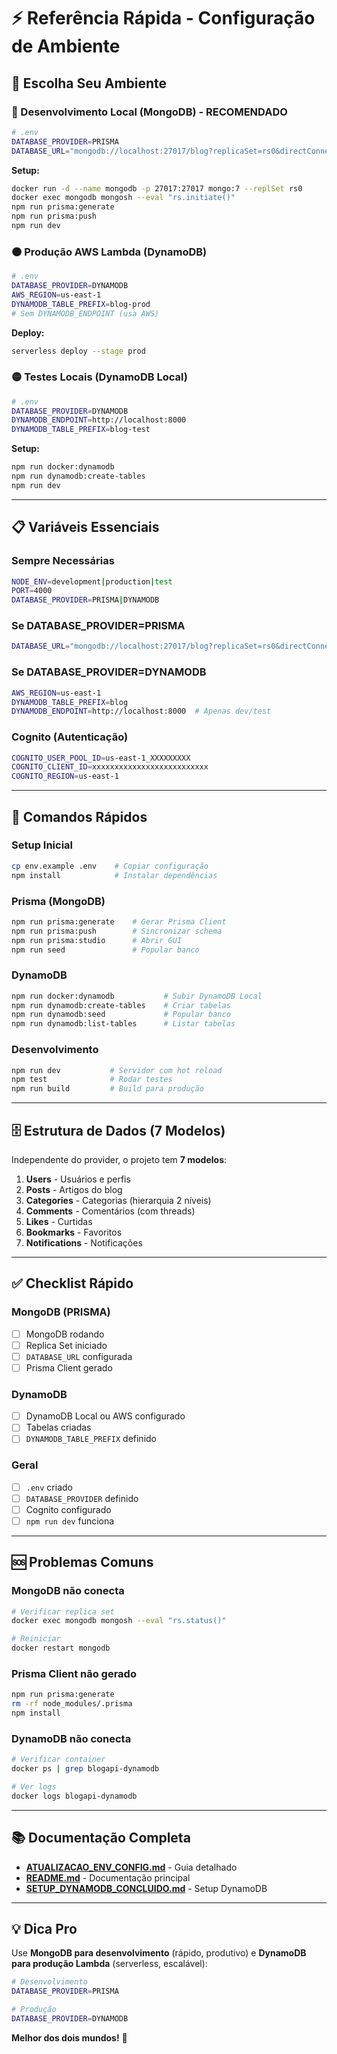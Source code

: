 # ⚡ Referência Rápida - Configuração de Ambiente

## 🎯 Escolha Seu Ambiente

### 🔵 Desenvolvimento Local (MongoDB) - RECOMENDADO

```bash
# .env
DATABASE_PROVIDER=PRISMA
DATABASE_URL="mongodb://localhost:27017/blog?replicaSet=rs0&directConnection=true"
```

**Setup:**

```bash
docker run -d --name mongodb -p 27017:27017 mongo:7 --replSet rs0
docker exec mongodb mongosh --eval "rs.initiate()"
npm run prisma:generate
npm run prisma:push
npm run dev
```

### 🟠 Produção AWS Lambda (DynamoDB)

```bash
# .env
DATABASE_PROVIDER=DYNAMODB
AWS_REGION=us-east-1
DYNAMODB_TABLE_PREFIX=blog-prod
# Sem DYNAMODB_ENDPOINT (usa AWS)
```

**Deploy:**

```bash
serverless deploy --stage prod
```

### 🟡 Testes Locais (DynamoDB Local)

```bash
# .env
DATABASE_PROVIDER=DYNAMODB
DYNAMODB_ENDPOINT=http://localhost:8000
DYNAMODB_TABLE_PREFIX=blog-test
```

**Setup:**

```bash
npm run docker:dynamodb
npm run dynamodb:create-tables
npm run dev
```

---

## 📋 Variáveis Essenciais

### Sempre Necessárias

```bash
NODE_ENV=development|production|test
PORT=4000
DATABASE_PROVIDER=PRISMA|DYNAMODB
```

### Se DATABASE_PROVIDER=PRISMA

```bash
DATABASE_URL="mongodb://localhost:27017/blog?replicaSet=rs0&directConnection=true"
```

### Se DATABASE_PROVIDER=DYNAMODB

```bash
AWS_REGION=us-east-1
DYNAMODB_TABLE_PREFIX=blog
DYNAMODB_ENDPOINT=http://localhost:8000  # Apenas dev/test
```

### Cognito (Autenticação)

```bash
COGNITO_USER_POOL_ID=us-east-1_XXXXXXXXX
COGNITO_CLIENT_ID=xxxxxxxxxxxxxxxxxxxxxxxxxx
COGNITO_REGION=us-east-1
```

---

## 🚀 Comandos Rápidos

### Setup Inicial

```bash
cp env.example .env    # Copiar configuração
npm install            # Instalar dependências
```

### Prisma (MongoDB)

```bash
npm run prisma:generate    # Gerar Prisma Client
npm run prisma:push        # Sincronizar schema
npm run prisma:studio      # Abrir GUI
npm run seed               # Popular banco
```

### DynamoDB

```bash
npm run docker:dynamodb           # Subir DynamoDB Local
npm run dynamodb:create-tables    # Criar tabelas
npm run dynamodb:seed             # Popular banco
npm run dynamodb:list-tables      # Listar tabelas
```

### Desenvolvimento

```bash
npm run dev           # Servidor com hot reload
npm test              # Rodar testes
npm run build         # Build para produção
```

---

## 🗄️ Estrutura de Dados (7 Modelos)

Independente do provider, o projeto tem **7 modelos**:

1. **Users** - Usuários e perfis
2. **Posts** - Artigos do blog
3. **Categories** - Categorias (hierarquia 2 níveis)
4. **Comments** - Comentários (com threads)
5. **Likes** - Curtidas
6. **Bookmarks** - Favoritos
7. **Notifications** - Notificações

---

## ✅ Checklist Rápido

### MongoDB (PRISMA)

- [ ] MongoDB rodando
- [ ] Replica Set iniciado
- [ ] `DATABASE_URL` configurada
- [ ] Prisma Client gerado

### DynamoDB

- [ ] DynamoDB Local ou AWS configurado
- [ ] Tabelas criadas
- [ ] `DYNAMODB_TABLE_PREFIX` definido

### Geral

- [ ] `.env` criado
- [ ] `DATABASE_PROVIDER` definido
- [ ] Cognito configurado
- [ ] `npm run dev` funciona

---

## 🆘 Problemas Comuns

### MongoDB não conecta

```bash
# Verificar replica set
docker exec mongodb mongosh --eval "rs.status()"

# Reiniciar
docker restart mongodb
```

### Prisma Client não gerado

```bash
npm run prisma:generate
rm -rf node_modules/.prisma
npm install
```

### DynamoDB não conecta

```bash
# Verificar container
docker ps | grep blogapi-dynamodb

# Ver logs
docker logs blogapi-dynamodb
```

---

## 📚 Documentação Completa

- **[ATUALIZACAO_ENV_CONFIG.md](ATUALIZACAO_ENV_CONFIG.md)** - Guia detalhado
- **[README.md](../README.md)** - Documentação principal
- **[SETUP_DYNAMODB_CONCLUIDO.md](SETUP_DYNAMODB_CONCLUIDO.md)** - Setup DynamoDB

---

## 💡 Dica Pro

Use **MongoDB para desenvolvimento** (rápido, produtivo) e **DynamoDB para produção Lambda** (serverless, escalável):

```bash
# Desenvolvimento
DATABASE_PROVIDER=PRISMA

# Produção
DATABASE_PROVIDER=DYNAMODB
```

**Melhor dos dois mundos!** 🚀
